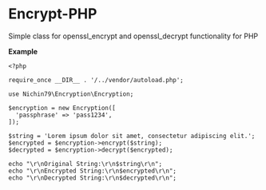 # Encrypt-PHP

Simple class for openssl_encrypt and openssl_decrypt functionality for PHP

**Example**

```
<?php

require_once __DIR__ . '/../vendor/autoload.php';

use Nichin79\Encryption\Encryption;

$encryption = new Encryption([
  'passphrase' => 'pass1234',
]);

$string = 'Lorem ipsum dolor sit amet, consectetur adipiscing elit.';
$encrypted = $encryption->encrypt($string);
$decrypted = $encryption->decrypt($encrypted);

echo "\r\nOriginal String:\r\n$string\r\n";
echo "\r\nEncrypted String:\r\n$encrypted\r\n";
echo "\r\nDecrypted String:\r\n$decrypted\r\n";
```
